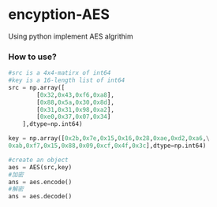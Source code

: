 # encyption-AES
Using python implement AES algrithim

### How to use?
```python
#src is a 4x4-matirx of int64 
#key is a 16-length list of int64 
src = np.array([
        [0x32,0x43,0xf6,0xa8],
        [0x88,0x5a,0x30,0x8d],
        [0x31,0x31,0x98,0xa2],
        [0xe0,0x37,0x07,0x34]
    ],dtype=np.int64)

key = np.array([0x2b,0x7e,0x15,0x16,0x28,0xae,0xd2,0xa6,\
0xab,0xf7,0x15,0x88,0x09,0xcf,0x4f,0x3c],dtype=np.int64)

#create an object
aes = AES(src,key)
#加密
ans = aes.encode()
#解密
ans = aes.decode()
```

